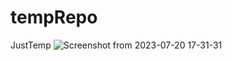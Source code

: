 # tempRepo
JustTemp
![Screenshot from 2023-07-20 17-31-31](https://github.com/DonGikS/tempRepo/assets/29765871/1a41edbe-7f90-4f1f-8f4a-9147ac852248)
